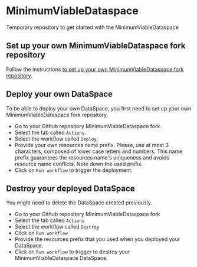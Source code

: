 # MinimumViableDataspace

Temporary repository to get started with the MinimumViableDataspace

## Set up your own MinimumViableDataspace fork repository

Follow the instructions [to set up your own MinimumViableDataspace fork repository](docs/developer/continuous_deployment.md).

## Deploy your own DataSpace

To be able to deploy your own DataSpace, you first need to set up your own MinimumViableDataspace fork repository.

- Go to your Github repository MinimumViableDataspace fork.
- Select the tab called `Actions`.
- Select the workflow called `Deploy`.
- Provide your own resources name prefix. Please, use at most 3 characters, composed of lower case letters and numbers.
  This name prefix guarantees the resources name's uniqueness and avoids resource name conflicts.
  Note down the used prefix.
- Click on `Run workflow` to trigger the deployment.

## Destroy your deployed DataSpace

You might need to delete the DataSpace created previously.

- Go to your Github repository MinimumViableDataspace fork
- Select the tab called `Actions`
- Select the workflow called `Destroy`
- Click on `Run workflow`
- Provide the resources prefix that you used when you deployed your DataSpace.
- Click on `Run workflow` to trigger to destroy your MinimumViableDataspace DataSpace.
